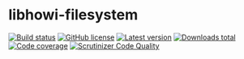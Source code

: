 # libhowi-filesystem

[![Build status](https://travis-ci.org/mkungla/libhowi-filesystem.svg?branch=master)](https://travis-ci.org/mkungla/libhowi-filesystem)
[![GitHub license](https://img.shields.io/badge/license-MIT-blue.svg)](https://raw.githubusercontent.com/mkungla/libhowi-filesystem/master/LICENSE)
[![Latest version](https://img.shields.io/packagist/v/mkungla/libhowi-filesystem.svg)](https://packagist.org/packages/mkungla/libhowi-filesystem)
[![Downloads total](http://img.shields.io/packagist/dt/mkungla/libhowi-filesystem.svg)](https://packagist.org/packages/mkungla/libhowi-filesystem)
[![Code coverage](http://img.shields.io/codecov/c/github/mkungla/libhowi-filesystem.svg)](https://codecov.io/gh/mkungla/libhowi-filesystem)
[![Scrutinizer Code Quality](https://scrutinizer-ci.com/g/mkungla/libhowi-filesystem/badges/quality-score.png?b=master)](https://scrutinizer-ci.com/g/mkungla/libhowi-filesystem/?branch=master)
